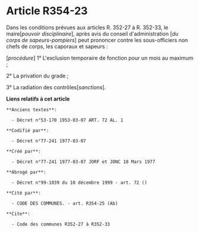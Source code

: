 # Article R354-23

Dans les conditions prévues aux articles R. 352-27 à R. 352-33, le maire[*pouvoir disciplinaire*], après avis du conseil
d'administration [*du corps de sapeurs-pompiers*] peut prononcer contre les sous-officiers non chefs de corps, les caporaux
et sapeurs :

[*procédure*]    1° L'exclusion temporaire de fonction pour un mois au maximum ;

2° La privation du grade ;

3° La radiation des contrôles[*sanctions*].

**Liens relatifs à cet article**

	**Anciens textes**:

	  - Décret n°53-170 1953-03-07 ART. 72 AL. 1

	**Codifié par**:

	  - Décret n°77-241 1977-03-07

	**Créé par**:

	  - Décret n°77-241 1977-03-07 JORF et JONC 18 Mars 1977

	**Abrogé par**:

	  - Décret n°99-1039 du 10 décembre 1999 - art. 72 ()

	**Cité par**:

	  - CODE DES COMMUNES. - art. R354-25 (Ab)

	**Cite**:

	  - Code des communes R352-27 à R352-33
